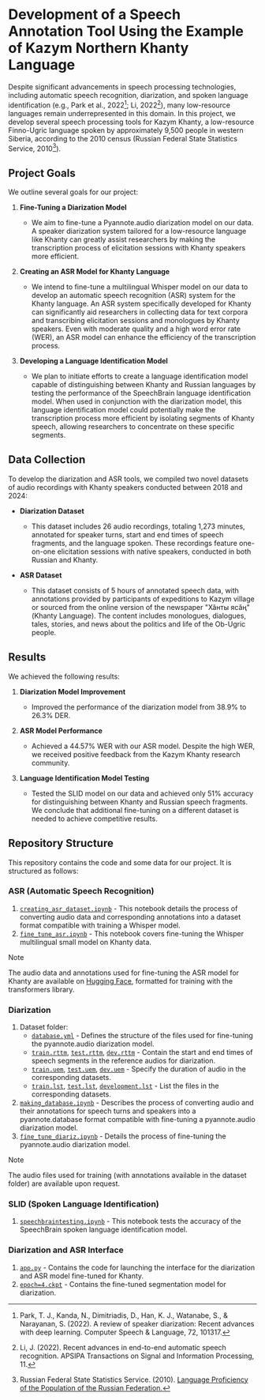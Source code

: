 # Development of a Speech Annotation Tool Using the Example of Kazym Northern Khanty Language 

Despite significant advancements in speech processing technologies, including automatic speech recognition, diarization, and spoken language identification (e.g., Park et al., 2022[^1]; Li, 2022[^2]), many low-resource languages remain underrepresented in this domain. In this project, we develop several speech processing tools for Kazym Khanty, a low-resource Finno-Ugric language spoken by approximately 9,500 people in western Siberia, according to the 2010 census (Russian Federal State Statistics Service, 2010[^3]).

[^1]: Park, T. J., Kanda, N., Dimitriadis, D., Han, K. J., Watanabe, S., & Narayanan, S. (2022). A review of speaker diarization: Recent advances with deep learning. Computer Speech & Language, 72, 101317.
[^2]: Li, J. (2022). Recent advances in end-to-end automatic speech recognition. APSIPA Transactions on Signal and Information Processing, 11.
[^3]: Russian Federal State Statistics Service. (2010). [Language Proficiency of the Population of the Russian Federation.](https://rosstat.gov.ru/free_doc/new_site/perepis2010/croc/Documents/Vol4/pub-04-05.pdf)

## Project Goals

We outline several goals for our project:

1. **Fine-Tuning a Diarization Model**
   - We aim to fine-tune a Pyannote.audio diarization model on our data. A speaker diarization system tailored for a low-resource language like Khanty can greatly assist researchers by making the transcription process of elicitation sessions with Khanty speakers more efficient.

2. **Creating an ASR Model for Khanty Language**
   - We intend to fine-tune a multilingual Whisper model on our data to develop an automatic speech recognition (ASR) system for the Khanty language. An ASR system specifically developed for Khanty can significantly aid researchers in collecting data for text corpora and transcribing elicitation sessions and monologues by Khanty speakers. Even with moderate quality and a high word error rate (WER), an ASR model can enhance the efficiency of the transcription process.

3. **Developing a Language Identification Model**
   - We plan to initiate efforts to create a language identification model capable of distinguishing between Khanty and Russian languages by testing the performance of the SpeechBrain language identification model. When used in conjunction with the diarization model, this language identification model could potentially make the transcription process more efficient by isolating segments of Khanty speech, allowing researchers to concentrate on these specific segments.

## Data Collection

To develop the diarization and ASR tools, we compiled two novel datasets of audio recordings with Khanty speakers conducted between 2018 and 2024:

- **Diarization Dataset**
  - This dataset includes 26 audio recordings, totaling 1,273 minutes, annotated for speaker turns, start and end times of speech fragments, and the language spoken. These recordings feature one-on-one elicitation sessions with native speakers, conducted in both Russian and Khanty.

- **ASR Dataset**
  - This dataset consists of 5 hours of annotated speech data, with annotations provided by participants of expeditions to Kazym village or sourced from the online version of the newspaper "Хӑнты ясӑң" (Khanty Language). The content includes monologues, dialogues, tales, stories, and news about the politics and life of the Ob-Ugric people.

## Results

We achieved the following results:

1. **Diarization Model Improvement**
   - Improved the performance of the diarization model from 38.9% to 26.3% DER.

2. **ASR Model Performance**
   - Achieved a 44.57% WER with our ASR model. Despite the high WER, we received positive feedback from the Kazym Khanty research community.

3. **Language Identification Model Testing**
   - Tested the SLID model on our data and achieved only 51% accuracy for distinguishing between Khanty and Russian speech fragments. We conclude that additional fine-tuning on a different dataset is needed to achieve competitive results.

## Repository Structure

This repository contains the code and some data for our project. It is structured as follows:

### ASR (Automatic Speech Recognition)

1. [`creating_asr_dataset.ipynb`](ASR/creating_asr_dataset.ipynb) - This notebook details the process of converting audio data and corresponding annotations into a dataset format compatible with training a Whisper model.
2. [`fine_tune_asr.ipynb`](ASR/fine_tune_asr.ipynb) - This notebook covers fine-tuning the Whisper multilingual small model on Khanty data.

> [!NOTE]
> The audio data and annotations used for fine-tuning the ASR model for Khanty are available on [Hugging Face](https://huggingface.co/datasets/numblilbug/khanty_asr), formatted for training with the transformers library.

### Diarization
   
1. Dataset folder:
   - [`database.yml`](Diarization/Dataset/database.yml) - Defines the structure of the files used for fine-tuning the pyannote.audio diarization model.
   - [`train.rttm`](Diarization/Dataset/train.rttm), [`test.rttm`](Diarization/Dataset/test.rttm), [`dev.rttm`](Diarization/Dataset/dev.rttm) - Contain the start and end times of speech segments in the reference audios for diarization.
   - [`train.uem`](Diarization/Dataset/train.uem), [`test.uem`](Diarization/Dataset/test.uem), [`dev.uem`](Diarization/Dataset/dev.uem) - Specify the duration of audio in the corresponding datasets.
   - [`train.lst`](Diarization/Dataset/train.lst), [`test.lst`](Diarization/Dataset/test.lst), [`development.lst`](Diarization/Dataset/development.lst) - List the files in the corresponding datasets.
2. [`making_database.ipynb`](Diarization/making_database.ipynb) - Describes the process of converting audio and their annotations for speech turns and speakers into a pyannote.database format compatible with fine-tuning a pyannote.audio diarization model.
3. [`fine_tune_diariz.ipynb`](Diarization/fine_tune_diariz.ipynb) - Details the process of fine-tuning the pyannote.audio diarization model.

> [!NOTE]
> The audio files used for training (with annotations available in the dataset folder) are available upon request.

### SLID (Spoken Language Identification)

1. [`speechbraintesting.ipynb`](SLID/speechbraintesting.ipynb) - This notebook tests the accuracy of the SpeechBrain spoken language identification model.

### Diarization and ASR Interface

1. [`app.py`](Diarization%20and%20ASR%20interface/app.py) - Contains the code for launching the interface for the diarization and ASR model fine-tuned for Khanty.
2. [`epoch=4.ckpt`](Diarization%20and%20ASR%20interface/epoch=4.ckpt) - Contains the fine-tuned segmentation model for diarization.

